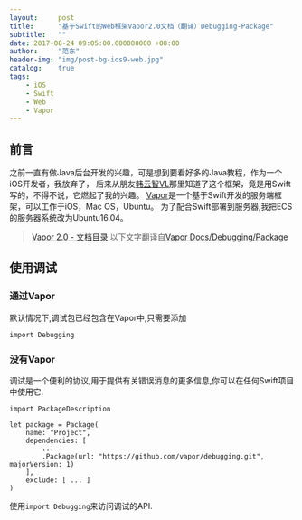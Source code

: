 ```yaml
---
layout:     post
title:      "基于Swift的Web框架Vapor2.0文档（翻译）Debugging-Package"
subtitle:   ""
date: 2017-08-24 09:05:00.000000000 +08:00
author:     "范东"
header-img: "img/post-bg-ios9-web.jpg"
catalog:    true
tags:
    - iOS
    - Swift
    - Web
    - Vapor
---
```

## 前言
之前一直有做Java后台开发的兴趣，可是想到要看好多的Java教程，作为一个iOS开发者，我放弃了，
后来从朋友[韩云智VL](http://www.jianshu.com/u/92f7630a351b)那里知道了这个框架，竟是用Swift写的，不得不说，它燃起了我的兴趣。
[Vapor](http://vapor.codes)是一个基于Swift开发的服务端框架，可以工作于iOS，Mac OS，Ubuntu。
为了配合Swift部署到服务器,我把ECS的服务器系统改为Ubuntu16.04。
> [Vapor 2.0 - 文档目录](https://github.com/fandongtongxue/VaporDoc/blob/master/README.md)
> 以下文字翻译自[Vapor Docs/Debugging/Package](https://docs.vapor.codes/2.0/debugging/package/)

## 使用调试
### 通过Vapor
默认情况下,调试包已经包含在Vapor中,只需要添加

```
import Debugging
```
### 没有Vapor
调试是一个便利的协议,用于提供有关错误消息的更多信息,你可以在任何Swift项目中使用它.

```
import PackageDescription

let package = Package(
    name: "Project",
    dependencies: [
        ...
        .Package(url: "https://github.com/vapor/debugging.git", majorVersion: 1)
    ],
    exclude: [ ... ]
)
```
使用`import Debugging`来访问调试的API.

